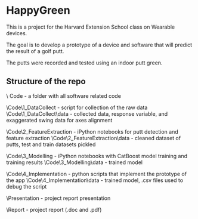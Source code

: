 # HappyGreen
This is a project for the Harvard Extension School class on Wearable devices.

The goal is to develop a prototype of a device and software that will predict the result of a golf putt. 

The putts were recorded and tested using an indoor putt green.

## Structure of the repo

\ Code - a folder with all software related code

\Code\1_DataCollect - script for collection of the raw data
\Code\1_DataCollect\data - collected data, response variable, and exaggerated swing data for axes alignment

\Code\2_FeatureExtraction - iPython notebooks for putt detection and feature extraction
\Code\2_FeatureExtraction\data - cleaned dataset of putts, test and train datasets pickled

\Code\3_Modelling - iPython notebooks with CatBoost model training and training results
\Code\3_Modelling\data - trained model

\Code\4_Implementation - python scripts that implement the prototype of the app
\Code\4_Implementation\data - trained model, .csv files used to debug the script

\Presentation - project report presentation

\Report - project report (.doc and .pdf)


